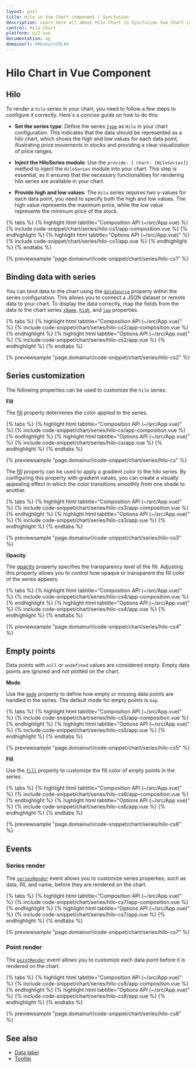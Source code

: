 ```yaml
---
layout: post
title: Hilo in Vue Chart component | Syncfusion
description: Learn here all about Hilo Chart in Syncfusion Vue Chart component of Syncfusion Essential JS 2 and more.
control: Hilo Chart
platform: ej2-vue
documentation: ug
domainurl: ##DomainURL##
---
```


# Hilo Chart in Vue Component

## Hilo

To render a `hilo` series in your chart, you need to follow a few steps to configure it correctly. Here's a concise guide on how to do this:
 
* **Set the series type**: Define the series [`type`](https://ej2.syncfusion.com/vue/documentation/api/chart/series/#type) as `Hilo` in your chart configuration. This indicates that the data should be represented as a hilo chart, which shows the high and low values for each data point, illustrating price movements in stocks and providing a clear visualization of price ranges.

* **Inject the HiloSeries module**: Use the `provide: { chart: [HiloSeries]}` method to inject the `HiloSeries` module into your chart. This step is essential, as it ensures that the necessary functionalities for rendering hilo series are available in your chart.

* **Provide high and low values**: The `Hilo` series requires two y-values for each data point, you need to specify both the high and low values. The high value represents the maximum price, while the low value represents the minimum price of the stock.

{% tabs %}
{% highlight html tabtitle="Composition API (~/src/App.vue) %}
{% include code-snippet/chart/series/hilo-cs1/app-composition.vue %}
{% endhighlight %}
{% highlight html tabtitle="Options API (~/src/App.vue)" %}
{% include code-snippet/chart/series/hilo-cs1/app.vue %}
{% endhighlight %}
{% endtabs %}
        
{% previewsample "page.domainurl/code-snippet/chart/series/hilo-cs1" %}

## Binding data with series

You can bind data to the chart using the [`dataSource`](https://ej2.syncfusion.com/vue/documentation/api/chart/series/#datasource) property within the series configuration. This allows you to connect a JSON dataset or remote data to your chart. To display the data correctly, map the fields from the data to the chart series [`xName`](https://ej2.syncfusion.com/vue/documentation/api/chart/series/#xname), [`high`](https://ej2.syncfusion.com/vue/documentation/api/chart/series/#high), and [`low`](https://ej2.syncfusion.com/vue/documentation/api/chart/series/#low) properties.

{% tabs %}
{% highlight html tabtitle="Composition API (~/src/App.vue)" %}
{% include code-snippet/chart/series/hilo-cs2/app-composition.vue %}
{% endhighlight %}
{% highlight html tabtitle="Options API (~/src/App.vue)" %}
{% include code-snippet/chart/series/hilo-cs2/app.vue %}
{% endhighlight %}
{% endtabs %}
        
{% previewsample "page.domainurl/code-snippet/chart/series/hilo-cs2" %}

## Series customization

The following properties can be used to customize the `hilo` series.

**Fill**

The [fill](https://ej2.syncfusion.com/vue/documentation/api/chart/series/#fill) property determines the color applied to the series.

{% tabs %}
{% highlight html tabtitle="Composition API (~/src/App.vue)" %}
{% include code-snippet/chart/series/hilo-cs/app-composition.vue %}
{% endhighlight %}
{% highlight html tabtitle="Options API (~/src/App.vue)" %}
{% include code-snippet/chart/series/hilo-cs/app.vue %}
{% endhighlight %}
{% endtabs %}
        
{% previewsample "page.domainurl/code-snippet/chart/series/hilo-cs" %}

The [fill](https://ej2.syncfusion.com/vue/documentation/api/chart/series/#fill) property can be used to apply a gradient color to the hilo series. By configuring this property with gradient values, you can create a visually appealing effect in which the color transitions smoothly from one shade to another.

{% tabs %}
{% highlight html tabtitle="Composition API (~/src/App.vue)" %}
{% include code-snippet/chart/series/hilo-cs3/app-composition.vue %}
{% endhighlight %}
{% highlight html tabtitle="Options API (~/src/App.vue)" %}
{% include code-snippet/chart/series/hilo-cs3/app.vue %}
{% endhighlight %}
{% endtabs %}
        
{% previewsample "page.domainurl/code-snippet/chart/series/hilo-cs3" %}

**Opacity**

The [opacity](https://ej2.syncfusion.com/vue/documentation/api/chart/series/#opacity) property specifies the transparency level of the fill. Adjusting this property allows you to control how opaque or transparent the fill color of the series appears.

{% tabs %}
{% highlight html tabtitle="Composition API (~/src/App.vue)" %}
{% include code-snippet/chart/series/hilo-cs4/app-composition.vue %}
{% endhighlight %}
{% highlight html tabtitle="Options API (~/src/App.vue)" %}
{% include code-snippet/chart/series/hilo-cs4/app.vue %}
{% endhighlight %}
{% endtabs %}
        
{% previewsample "page.domainurl/code-snippet/chart/series/hilo-cs4" %}

## Empty points

Data points with `null` or `undefined` values are considered empty. Empty data points are ignored and not plotted on the chart.

**Mode**

Use the [`mode`](https://ej2.syncfusion.com/vue/documentation/api/chart/emptyPointSettings/#mode) property to define how empty or missing data points are handled in the series. The default mode for empty points is `Gap`.

{% tabs %}
{% highlight html tabtitle="Composition API (~/src/App.vue)" %}
{% include code-snippet/chart/series/hilo-cs5/app-composition.vue %}
{% endhighlight %}
{% highlight html tabtitle="Options API (~/src/App.vue)" %}
{% include code-snippet/chart/series/hilo-cs5/app.vue %}
{% endhighlight %}
{% endtabs %}
        
{% previewsample "page.domainurl/code-snippet/chart/series/hilo-cs5" %}

**Fill**

Use the [`fill`](https://ej2.syncfusion.com/vue/documentation/api/chart/emptyPointSettings/#fill) property to customize the fill color of empty points in the series.

{% tabs %}
{% highlight html tabtitle="Composition API (~/src/App.vue)" %}
{% include code-snippet/chart/series/hilo-cs6/app-composition.vue %}
{% endhighlight %}
{% highlight html tabtitle="Options API (~/src/App.vue)" %}
{% include code-snippet/chart/series/hilo-cs6/app.vue %}
{% endhighlight %}
{% endtabs %}
        
{% previewsample "page.domainurl/code-snippet/chart/series/hilo-cs6" %}

## Events

### Series render

The [`seriesRender`](https://ej2.syncfusion.com/vue/documentation/api/chart#seriesrender) event allows you to customize series properties, such as data, fill, and name, before they are rendered on the chart.

{% tabs %}
{% highlight html tabtitle="Composition API (~/src/App.vue)" %}
{% include code-snippet/chart/series/hilo-cs7/app-composition.vue %}
{% endhighlight %}
{% highlight html tabtitle="Options API (~/src/App.vue)" %}
{% include code-snippet/chart/series/hilo-cs7/app.vue %}
{% endhighlight %}
{% endtabs %}
        
{% previewsample "page.domainurl/code-snippet/chart/series/hilo-cs7" %}

### Point render

The [`pointRender`](https://ej2.syncfusion.com/vue/documentation/api/chart#pointrender) event allows you to customize each data point before it is rendered on the chart.

{% tabs %}
{% highlight html tabtitle="Composition API (~/src/App.vue)" %}
{% include code-snippet/chart/series/hilo-cs8/app-composition.vue %}
{% endhighlight %}
{% highlight html tabtitle="Options API (~/src/App.vue)" %}
{% include code-snippet/chart/series/hilo-cs8/app.vue %}
{% endhighlight %}
{% endtabs %}
        
{% previewsample "page.domainurl/code-snippet/chart/series/hilo-cs8" %}

## See also

* [Data label](../data-labels/)
* [Tooltip](../tool-tip/)